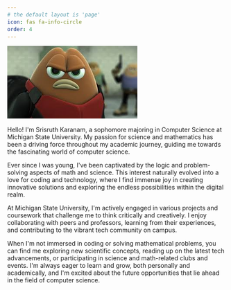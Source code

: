```yaml
---
# the default layout is 'page'
icon: fas fa-info-circle
order: 4
---
```




![About](assets/img/images.jpeg)

Hello! I'm Srisruth Karanam, a sophomore majoring in Computer Science at Michigan State University. My passion for science and mathematics has been a driving force throughout my academic journey, guiding me towards the fascinating world of computer science.

Ever since I was young, I've been captivated by the logic and problem-solving aspects of math and science. This interest naturally evolved into a love for coding and technology, where I find immense joy in creating innovative solutions and exploring the endless possibilities within the digital realm.

At Michigan State University, I'm actively engaged in various projects and coursework that challenge me to think critically and creatively. I enjoy collaborating with peers and professors, learning from their experiences, and contributing to the vibrant tech community on campus.

When I'm not immersed in coding or solving mathematical problems, you can find me exploring new scientific concepts, reading up on the latest tech advancements, or participating in science and math-related clubs and events. I'm always eager to learn and grow, both personally and academically, and I'm excited about the future opportunities that lie ahead in the field of computer science.


